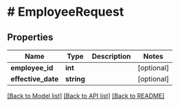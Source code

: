 # # EmployeeRequest

## Properties

Name | Type | Description | Notes
------------ | ------------- | ------------- | -------------
**employee_id** | **int** |  | [optional]
**effective_date** | **string** |  | [optional]

[[Back to Model list]](../../README.md#models) [[Back to API list]](../../README.md#endpoints) [[Back to README]](../../README.md)
